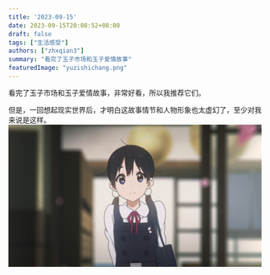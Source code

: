 ```yaml
---
title: '2023-09-15'
date: 2023-09-15T20:08:52+08:00
draft: false
tags: ["生活感受"]
authors: ["zhxqian3"]
summary: "看完了玉子市场和玉子爱情故事"
featuredImage: "yuzishichang.png"  
---
```


看完了玉子市场和玉子爱情故事，非常好看，所以我推荐它们。

但是，一回想起现实世界后，才明白这故事情节和人物形象也太虚幻了，至少对我来说是这样。
![玉子爱情故事](yuzilovestory.png)